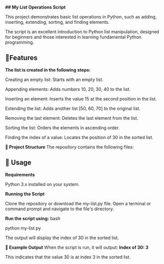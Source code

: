 **## My List Operations Script**

This project demonstrates basic list operations in Python, such as adding, inserting, extending, sorting, and finding elements.

The script is an excellent introduction to Python list manipulation, designed for beginners and those interested in learning fundamental Python programming.

## **📜Features**

**The list is created in the following steps:**

Creating an empty list: Starts with an empty list.

Appending elements: Adds numbers 10, 20, 30, 40 to the list.

Inserting an element: Inserts the value 15 at the second position in the list.

Extending the list: Adds another list [50, 60, 70] to the original list.

Removing the last element: Deletes the last element from the list.

Sorting the list: Orders the elements in ascending order.

Finding the index of a value: Locates the position of 30 in the sorted list.

**📂 Project Structure**
The repository contains the following files:

## 🚀 Usage

**Requirements**

Python 3.x installed on your system.

**Running the Script**

Clone the repository or download the my-list.py file.
Open a terminal or command prompt and navigate to the file's directory.

**Run the script using:**
bash

python my-list.py

The output will display the index of 30 in the sorted list.

**📝 Example Output**
When the script is run, it will output:
**Index of 30: 3**

This indicates that the value 30 is at index 3 in the sorted list.
